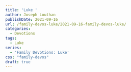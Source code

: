 ```yaml
---
title: 'Luke '
author: Joseph Louthan
publishDate: 2021-09-16
url: /family-devos-luke/2021-09-16-family-devos-luke/
categories:
  - Devotions
tags:
  - Luke
series:
  - 'Family Devotions: Luke'
css: "family-devos"
draft: true
---
```

